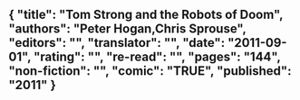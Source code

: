 {
 "title": "Tom Strong and the Robots of Doom",
 "authors": "Peter Hogan,Chris Sprouse",
 "editors": "",
 "translator": "",
 "date": "2011-09-01",
 "rating": "",
 "re-read": "",
 "pages": "144",
 "non-fiction": "",
 "comic": "TRUE",
 "published": "2011"
}
---


